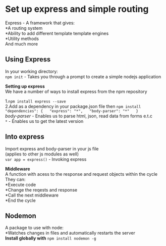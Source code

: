 # Set up express and simple routing  

Express - A framework that gives:  
*A routing system  
*Ability to add different template template engines  
*Utility methods  
And much more  
  
## Using Express  

In your working directory:  
`npm init` - Takes you through a prompt to create  a simple nodejs application  
  
__Setting up express__  
We have a number of ways to install express from the npm repository  
  
1.`npm install express --save`  
2.Add as a dependency in your package.json file then `npm install`  
`"dependencies": {  
    "express": "*",  
    "body-parser": "*"  
  }`  
*body-parser* - Enables us to parse html, json, read data from forms e.t.c  
`*` - Enables us to get the latest version  

## Into express  

Import express and body-parser in your js file  
(applies to other js modules as well)  
`var app = express()` - Invoking express  

__Middleware__  
A function with acess to the response and request objects within the cycle  
They can:  
*Execute code  
*Change the reqests and response  
*Call the next middleware  
*End the cycle  

## Nodemon

A package to use with node:  
*Watches changes in files and automatically restarts the server  
__Install globally with__
`npm install nodemon -g`
